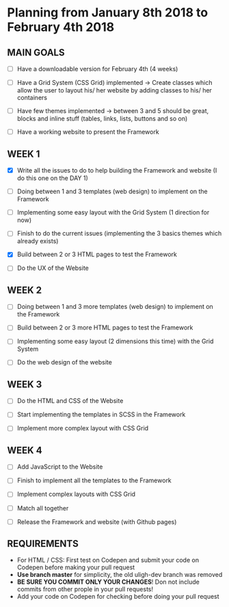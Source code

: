 # Planning from January 8th 2018 to February 4th 2018


## MAIN GOALS

- [ ] Have a downloadable version for February 4th (4 weeks)

- [ ] Have a Grid System (CSS Grid) implemented -> Create classes which allow the user to layout his/ her website by adding classes to his/ her containers

- [ ] Have few themes implemented -> between 3 and 5 should be great, blocks and inline stuff (tables, links, lists, buttons and so on)

- [ ] Have a working website to present the Framework



## WEEK 1

- [x] Write all the issues to do to help building the Framework and website (I do this one on the DAY 1)

- [ ] Doing between 1 and 3 templates (web design) to implement on the Framework

- [ ] Implementing some easy layout with the Grid System (1 direction for now)

- [ ] Finish to do the current issues (implementing the 3 basics themes which already exists)

- [x] Build between 2 or 3 HTML pages to test the Framework

- [ ] Do the UX of the Website



## WEEK 2

- [ ] Doing between 1 and 3 more templates (web design) to implement on the Framework

- [ ] Build between 2 or 3 more HTML pages to test the Framework

- [ ] Implementing some easy layout (2 dimensions this time) with the Grid System

- [ ] Do the web design of the website



## WEEK 3

- [ ] Do the HTML and CSS of the Website

- [ ] Start implementing the templates in SCSS in the Framework

- [ ] Implement more complex layout with CSS Grid



## WEEK 4

- [ ] Add JavaScript to the Website

- [ ] Finish to implement all the templates to the Framework

- [ ] Implement complex layouts with CSS Grid

- [ ] Match all together

- [ ] Release the Framework and website (with Github pages)


## REQUIREMENTS

- For HTML / CSS: First test on Codepen and submit your code on Codepen before making your pull request
- **Use branch master** for simplicity, the old uligh-dev branch was removed
- **BE SURE YOU COMMIT ONLY YOUR CHANGES**! Don not include commits from other prople in your pull requests!
- Add your code on Codepen for checking before doing your pull request

